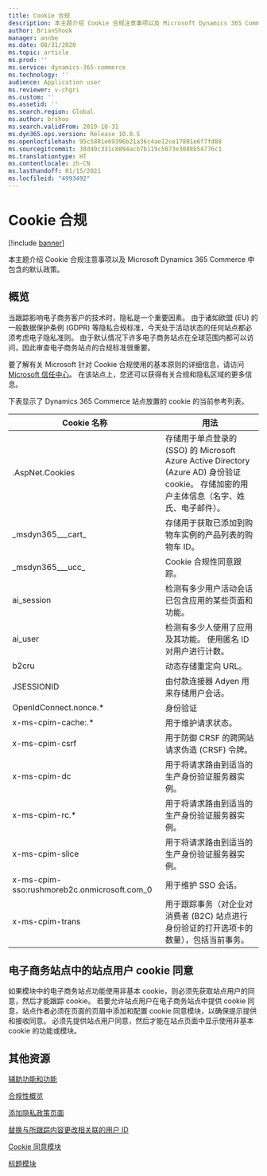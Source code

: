 ```yaml
---
title: Cookie 合规
description: 本主题介绍 Cookie 合规注意事项以及 Microsoft Dynamics 365 Commerce 中包含的默认政策。
author: BrianShook
manager: annbe
ms.date: 08/31/2020
ms.topic: article
ms.prod: ''
ms.service: dynamics-365-commerce
ms.technology: ''
audience: Application user
ms.reviewer: v-chgri
ms.custom: ''
ms.assetid: ''
ms.search.region: Global
ms.author: brshoo
ms.search.validFrom: 2019-10-31
ms.dyn365.ops.version: Release 10.0.5
ms.openlocfilehash: 95c5801e69396b21a36c4ae12ce17801e6f7fd88
ms.sourcegitcommit: 38d40c331c8894acb7b119c5073e3088b54776c1
ms.translationtype: HT
ms.contentlocale: zh-CN
ms.lasthandoff: 01/15/2021
ms.locfileid: "4993492"
---
```

# <a name="cookie-compliance"></a>Cookie 合规

[!include [banner](includes/banner.md)]

本主题介绍 Cookie 合规注意事项以及 Microsoft Dynamics 365 Commerce 中包含的默认政策。

## <a name="overview"></a>概览

当跟踪影响电子商务客户的技术时，隐私是一个重要因素。 由于诸如欧盟 (EU) 的一般数据保护条例 (GDPR) 等隐私合规标准，今天处于活动状态的任何站点都必须考虑电子隐私准则。 由于默认情况下许多电子商务站点在全球范围内都可以访问，因此审查电子商务站点的合规标准很重要。

要了解有关 Microsoft 针对 Cookie 合规使用的基本原则的详细信息，请访问 [Microsoft 信任中心](https://www.microsoft.com/trust-center)。 在该站点上，您还可以获得有关合规和隐私区域的更多信息。

下表显示了 Dynamics 365 Commerce 站点放置的 cookie 的当前参考列表。

| Cookie 名称                               | 用法                                                        |
| ------------------------------------------- | ------------------------------------------------------------ |
| .AspNet.Cookies                             | 存储用于单点登录的 (SSO) 的 Microsoft Azure Active Directory (Azure AD) 身份验证 cookie。 存储加密的用户主体信息（名字、姓氏、电子邮件）。 |
| &#95;msdyn365___cart&#95;                           | 存储用于获取已添加到购物车实例的产品列表的购物车 ID。 |
| &#95;msdyn365___ucc&#95;                            | Cookie 合规性同意跟踪。                          |
| ai_session                                  | 检测有多少用户活动会话已包含应用的某些页面和功能。 |
| ai_user                                     | 检测有多少人使用了应用及其功能。 使用匿名 ID 对用户进行计数。 |
| b2cru                                       | 动态存储重定向 URL。                              |
| JSESSIONID                                  | 由付款连接器 Adyen 用来存储用户会话。       |
| OpenIdConnect.nonce.&#42;                       | 身份验证                                               |
| x-ms-cpim-cache:.&#42;                          | 用于维护请求状态。                      |
| x-ms-cpim-csrf                              | 用于防御 CRSF 的跨网站请求伪造 (CRSF) 令牌。     |
| x-ms-cpim-dc                                | 用于将请求路由到适当的生产身份验证服务器实例。 |
| x-ms-cpim-rc.&#42;                              | 用于将请求路由到适当的生产身份验证服务器实例。 |
| x-ms-cpim-slice                             | 用于将请求路由到适当的生产身份验证服务器实例。 |
| x-ms-cpim-sso:rushmoreb2c.onmicrosoft.com_0 | 用于维护 SSO 会话。                        |
| x-ms-cpim-trans                             | 用于跟踪事务（对企业对消费者 (B2C) 站点进行身份验证的打开选项卡的数量），包括当前事务。 |

## <a name="site-user-cookie-consent-on-an-e-commerce-site"></a>电子商务站点中的站点用户 cookie 同意 

如果模块中的电子商务站点功能使用非基本 cookie，则必须先获取站点用户的同意，然后才能跟踪 cookie。 若要允许站点用户在电子商务站点中提供 cookie 同意，站点作者必须在页面的页眉中添加和配置 cookie 同意模块，以确保提示提供和接收同意。 必须先提供站点用户同意，然后才能在站点页面中显示使用非基本 cookie 的功能或模块。

## <a name="additional-resources"></a>其他资源

[辅助功能和功能](accessibility.md)

[合规性概览](compliance-overview.md)

[添加隐私政策页面](add-privacy-page.md)

[替换与所跟踪内容更改相关联的用户 ID](replace-IDs-tracked-changes.md)

[Cookie 同意模块](cookie-consent-module.md) 
 
[标题模块](author-header-module.md)
